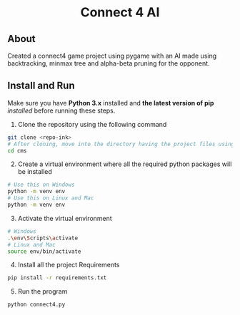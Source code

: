 <div align="center">
    <h1>Connect 4 AI</h1>
</div>

## About

Created a connect4 game project using pygame with an AI made using backtracking, minmax tree and alpha-beta pruning for the opponent.

## Install and Run

Make sure you have **Python 3.x** installed and **the latest version of pip** *installed* before running these steps.


1. Clone the repository using the following command

```bash
git clone <repo-ink>
# After cloning, move into the directory having the project files using the change directory command
cd cms
```
2. Create a virtual environment where all the required python packages will be installed

```bash
# Use this on Windows
python -m venv env
# Use this on Linux and Mac
python -m venv env
```
3. Activate the virtual environment

```bash
# Windows
.\env\Scripts\activate
# Linux and Mac
source env/bin/activate
```

4. Install all the project Requirements
```bash
pip install -r requirements.txt
```

5. Run the program
```bash
python connect4.py
```